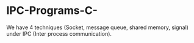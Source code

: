# IPC-Programs-C-
We have 4 techniques (Socket, message queue, shared memory, signal) under IPC (Inter process communication).
